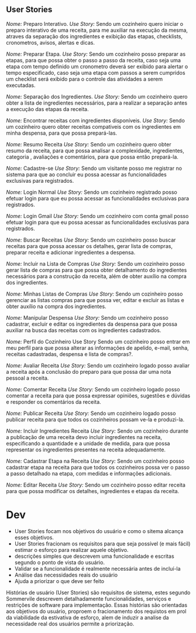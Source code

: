 ## User Stories


*Nome:* Preparo Interativo.
*Use Story:* Sendo um cozinheiro quero iniciar o preparo interativo de uma receita, para me auxiliar na execução da mesma, atraves da separação dos ingredientes e exibição das etapas, checklists, cronometros, avisos, alertas e dicas.


*Nome:* Preparar Etapa.
*Use Story:* Sendo um cozinheiro posso preparar as etapas, para que possa obter o passo a passo da receita, caso seja uma etapa com tempo definido um cronometro deverá ser exibido para alertar o tempo especificado, caso seja uma etapa com passos a serem cumpridos um checklist será exibido para o controle das atividades a serem executadas.

*Nome:* Separação dos Ingredientes.
*Use Story:* Sendo um cozinheiro quero obter a lista de ingredientes necessários, para a realizar a separação antes a execução das etapas da receita. 

*Nome:* Encontrar receitas com ingredientes disponíveis.
*Use Story:* Sendo um cozinheiro quero obter receitas compativeis com os ingredientes em minha despensa, para que possa prepará-las. 

*Nome:* Resumo Receita
*Use Story:* Sendo um cozinheiro quero obter resumo da receita, para que possa analisar a complexidade, ingredientes, categoria , avaliações e comentários, para que possa então prepará-la. 

*Nome:* Cadastre-se
*Use Story:* Sendo um visitante posso me registrar no sistema para que ao concluir eu possa acessar as funcionalidades exclusivas para registrados.

*Nome:* Login Normal
*Use Story:* Sendo um cozinheiro registrado posso efetuar login para que eu possa acessar as funcionalidades exclusivas para registrados.

*Nome:* Login Gmail
*Use Story:* Sendo um cozinheiro com conta gmail posso efetuar login para que eu possa acessar as funcionalidades exclusivas para registrados.

*Nome:* Buscar Receitas
*Use Story:* Sendo um cozinheiro posso buscar receitas para que possa acessar os detalhes, gerar lista de compras, preparar receita e adicionar ingredientes a despensa. 

*Nome:* Incluir na Lista de Compras
*Use Story:* Sendo um cozinheiro posso gerar lista de compras para que possa obter  detalhamento do ingredientes necessários para a construção da receita, além de obter auxílio na compra dos ingredientes.

*Nome:* Minhas Listas de Compras
*Use Story:* Sendo um cozinheiro posso gerenciar as listas compras para que possa ver, editar e excluir as listas e obter auxílio na compra dos ingredientes.


*Nome:* Manipular Despensa
*Use Story:* Sendo um cozinheiro posso cadastrar, excluir e editar os ingredientes da despensa para que possa auxiliar na busca das receitas com os ingredientes cadastrados. 


*Nome:* Perfil do Cozinheiro
Use Story
Sendo um cozinheiro posso entrar em meu perfil para que possa alterar as informações de apelido, e-mail, senha, receitas cadastradas, despensa e lista de compras?.

*Nome:* Avaliar Receita
*Use Story:* Sendo um cozinheiro logado posso avaliar a receita após a conclusão do preparo para que possa dar uma nota pessoal a receita.

*Nome:* Comentar Receita
*Use Story:* Sendo um cozinheiro logado posso comentar a receita para que possa expressar opiniões, sugestões e dúvidas e responder os comentários da receita.


*Nome:* Publicar Receita
*Use Story:* Sendo um cozinheiro logado posso publicar receita para que todos os cozinheiros possam ve-la e produzi-la.


*Nome:* Incluir Ingredientes Receita
*Use Story:* Sendo um cozinheiro durante a publicação de uma receita devo incluir ingredientes na receita, especificando a quantidade e a unidade de medida, para que possa representar os ingredientes presentes na receita adequadamente. 

*Nome:* Cadastrar Etapa na Receita
*Use Story:* Sendo um cozinheiro posso cadastrar etapa na receita para que todos os cozinheiros possa ver o passo a passo detalhado na etapa, com medidas e informações adicionais.


*Nome:* Editar Receita
*Use Story:* Sendo um cozinheiro posso editar receita para que possa modificar os detalhes, ingredientes e etapas da receita.





# Dev

- User Stories focam nos objetivos do usuário e como o sitema alcança esses objetivos.
- User Stories fracionam os requisitos para que seja possível (e mais fácil) estimar o esforço para realizar aquele objetivo.
- descrições simples que descrevem uma funcionalidade e escritas segundo o ponto de vista do usuário.
- Validar se a funcionalidade é realmente necessária antes de incluí-la
- Análise das necessidades reais do usuário
- Ajuda a priorizar o que deve ser feito


Histórias de usuário (User Stories) são requisitos de sistema, estes segundo Sommervile descrevem detalhadamente funcionalidades, serviços e restrições de software para implementação. Essas histórias são orientadas aos objetivos do usuário, proproem o fracionamento dos requistos em prol da viabilidade da estivativa de esforço, alem de induzir a analise da necessidade real dos usuários permite a priorização. 